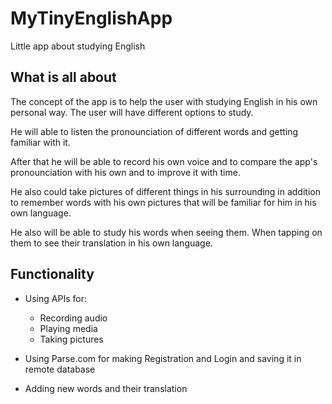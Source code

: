 # MyTinyEnglishApp
Little app about studying English

## What is all about

The concept of the app is to help the user with studying English in his own personal way. 
The user will have different options to study.


He will able to listen the pronounciation of different words and getting familiar with it. 


After that he will be able to record his own voice and to compare the app's pronounciation with his own and to improve it 
with time.


He also could take pictures of different things in his surrounding in addition to remember words with his own pictures that will be familiar for him in his own language.


He also will be able to study his words when seeing them. When tapping on them to see their translation in his own language. 

## Functionality

- Using APIs for:
  - Recording audio
  - Playing media
  - Taking pictures

- Using Parse.com for making Registration and Login and saving it in remote database
- Adding new words and their translation

